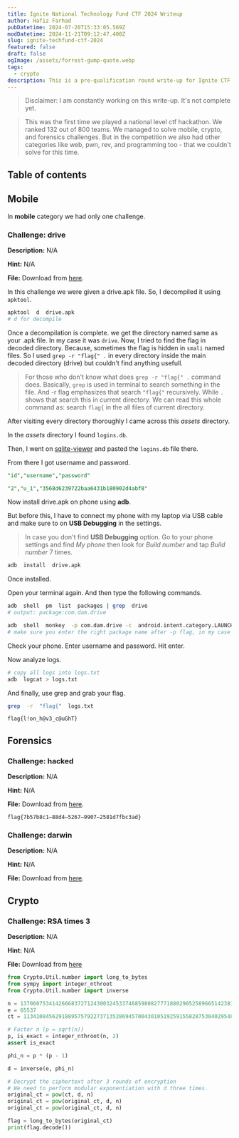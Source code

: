 ```yaml
---
title: Ignite National Technology Fund CTF 2024 Writeup
author: Hafiz Farhad
pubDatetime: 2024-07-20T15:33:05.569Z
modDatetime: 2024-11-21T09:12:47.400Z
slug: ignite-techfund-ctf-2024
featured: false
draft: false
ogImage: /assets/forrest-gump-quote.webp
tags:
  - crypto
description: This is a pre-qualification round write-up for Ignite CTF 2024. In this write-up I have covered crypto, mobile and forensics categories.
---
```




> Disclaimer: I am constantly working on this write-up. It's not complete yet.

> This was the first time we played a national level ctf hackathon. We ranked 132 out of 800 teams. We managed to solve mobile, crypto, and forensics challenges. But in the competition we also had other categories like web, pwn, rev, and programming too - that we couldn't solve for this time.

## Table of contents


## Mobile

In __mobile__ category we had only one challenge. 

### Challenge: drive

__Description:__ N/A

__Hint:__ N/A

__File:__ Download from [here](https://github.com/hafizfarhad/ctf/blob/main/prequalification_ignite_2024/mobile/drive.apk).

In this challenge we were given a drive.apk file.
So, I decompiled it using ```apktool```.

```bash
apktool  d  drive.apk
# d for decompile
```
Once a decompilation is complete. we get the directory named same as your .apk file. In my case it was ```drive```.
Now, I tried to find the flag in decoded directory. Because, sometimes the flag is hidden in ```smali``` named files. So I used ```grep -r "flag{" .``` in every directory inside the main decoded directory (drive) but couldn't find anything usefull.

> For those who don't know what does ```grep -r "flag{" .``` command does. Basically, `grep` is used in terminal to search something in the file. And -r flag emphasizes that search `"flag{"` recursively. While ```.``` shows that search this in current directory. We can read this whole command as: search `flag{` in the all files of current directory.

After visiting every directory thoroughly I came across this _assets_ directory.

In the _assets_ directory I found ```logins.db```.

Then, I went on [sqlite-viewer](https://inloop.github.io/sqlite-viewer/) and pasted the ```logins.db``` file there.

From there I got username and password.

```sql
"id","username","password"

"2","u_1","3568d6239722baa6431b180902d4abf8"
```

Now install drive.apk on phone using __adb__.

But before this, I have to connect my phone with my laptop via USB cable and make sure to on __USB Debugging__ in the settings.

> In case you don't find __USB Debugging__ option. Go to your phone settings and find _My phone_ then look for _Build number_ and tap _Build number_ 7 times. 


```bash
adb  install  drive.apk
```

Once installed.

Open your terminal again. And then type the following commands.
 

```bash
adb  shell  pm  list  packages | grep  drive
# output: package:com.dam.drive

adb  shell  monkey  -p com.dam.drive -c  android.intent.category.LAUNCHER  1
# make sure you enter the right package name after -p flag, in my case it is: com.dam.drive
```
Check your phone. Enter username and password. Hit enter.

Now analyze logs.

```bash
# copy all logs into logs.txt 
adb  logcat > logs.txt
```
And finally, use grep and grab your flag.

```bash
grep  -r  "flag{"  logs.txt
```
```flag{l!on_h@v3_c@uGhT}```

## Forensics

### Challenge: hacked

__Description:__ N/A

__Hint:__ N/A

__File:__ Download from [here](https://github.com/hafizfarhad/ctf/blob/main/prequalification_ignite_2024/forensics/capture_8589960862.pcapng).

```flag{7b57b8c1–88d4–5267–9907–2581d7fbc3ad}```


### Challenge: darwin

__Description:__ N/A

__Hint:__ N/A

__File:__ Download from [here](https://github.com/hafizfarhad/ctf/blob/main/prequalification_ignite_2024/mobile/Darwin.apk).


## Crypto

### Challenge: RSA times 3

__Description:__ N/A

__Hint:__ N/A

__File:__ Download from [here](https://github.com/hafizfarhad/ctf/blob/main/prequalification_ignite_2024/crypto/chall3.py)

```python
from Crypto.Util.number import long_to_bytes
from sympy import integer_nthroot
from Crypto.Util.number import inverse

n = 137060753414266683727124300324533746859808277718802905258966514238130013561771565432798522407445375580008287762039889622965223715570127912095543787383890490878653583833806193555635802190898083759784122260224483898448068630835118301042504840367699583013087370054046159036176795298499691242545588406127708875721
e = 65537
ct = 113410845629188957579227371352869457004301051925915582875304029548349853590142019644282959494824757862324472848045006078465186534737949478859176545110319069769588896457960089078974657211588549197997169318707867343186155514525345219037171326096909347753386433621856501518247340346769688145254670108829593288701

# Factor n (p = sqrt(n))
p, is_exact = integer_nthroot(n, 2)
assert is_exact  

phi_n = p * (p - 1)

d = inverse(e, phi_n)

# Decrypt the ciphertext after 3 rounds of encryption
# We need to perform modular exponentiation with d three times.
original_ct = pow(ct, d, n)
original_ct = pow(original_ct, d, n)
original_ct = pow(original_ct, d, n)

flag = long_to_bytes(original_ct)
print(flag.decode())
```